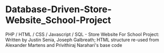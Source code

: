 # Database-Driven-Store-Website_School-Project
PHP / HTML / CSS / Javascript / SQL - Store Website For School Project: Written by Justin Senia, Joseph Galbreath; HTML structure re-used from Alexander Martens and Privithiraj Narahari's base code

